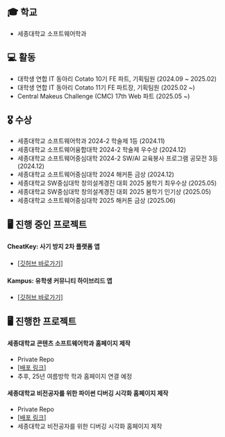## 🎓 학교 
+ 세종대학교 소프트웨어학과

## 💻 활동
+ 대학생 연합 IT 동아리 Cotato 10기 FE 파트, 기획팀원 (2024.09 ~ 2025.02)
+ 대학생 연합 IT 동아리 Cotato 11기 FE 파트장, 기획팀원 (2025.02 ~)
+ Central Makeus Challenge (CMC) 17th Web 파트 (2025.05 ~)

## 🎖️ 수상
+ 세종대학교 소프트웨어학과 2024-2 학술제 1등 (2024.11)
+ 세종대학교 소프트웨어융합대학 2024-2 학술제 우수상 (2024.12)
+ 세종대학교 소프트웨어중심대학 2024-2 SW/AI 교육봉사 프로그램 공모전 3등 (2024.12)
+ 세종대학교 소프트웨어중심대학 2024 해커톤 금상 (2024.12)
+ 세종대학교 SW중심대학 창의설계경진 대회 2025 봄학기 최우수상 (2025.05) 
+ 세종대학교 SW중심대학 창의설계경진 대회 2025 봄학기 인기상 (2025.05)
+ 세종대학교 소프트웨어중심대학 2025 해커톤 금상 (2025.06)

## 🖥️ 진행 중인 프로젝트 

#### CheatKey: 사기 방지 2차 플랫폼 앱
- [[깃허브 바로가기]](https://github.com/Central-MakeUs/CheatKey-Front)

#### Kampus: 유학생 커뮤니티 하이브리드 앱
- [[깃허브 바로가기]](https://github.com/IT-Cotato/10th-Kampus-FE)

## 🖥️ 진행한 프로젝트 

#### 세종대학교 콘텐츠 소프트웨어학과 홈페이지 제작
- Private Repo
- [[배포 링크]](https://sejong.stableh.com)
- 추후, 25년 여름방학 학과 홈페이지 연결 예정

 #### 세종대학교 비전공자를 위한 파이썬 디버깅 시각화 홈페이지 제작
 - Private Repo
 - [[배포 링크]](https://sei-edu.com)
 - 세종대학교 비전공자를 위한 디버깅 시각화 홈페이지 제작 
<!--
**Ki-Tak/Ki-Tak** is a ✨ _special_ ✨ repository because its `README.md` (this file) appears on your GitHub profile.

Here are some ideas to get you started:

- 🔭 I’m currently working on ...
- 🌱 I’m currently learning ...
- 👯 I’m looking to collaborate on ...
- 🤔 I’m looking for help with ...
- 💬 Ask me about ...
- 📫 How to reach me: ...
- 😄 Pronouns: ...
- ⚡ Fun fact: ...
-->
